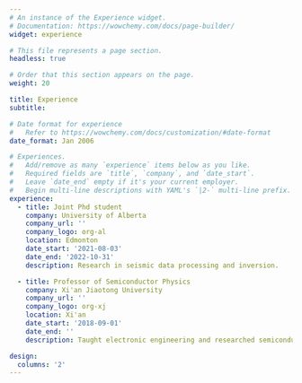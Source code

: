 ```yaml
---
# An instance of the Experience widget.
# Documentation: https://wowchemy.com/docs/page-builder/
widget: experience

# This file represents a page section.
headless: true

# Order that this section appears on the page.
weight: 20

title: Experience
subtitle:

# Date format for experience
#   Refer to https://wowchemy.com/docs/customization/#date-format
date_format: Jan 2006

# Experiences.
#   Add/remove as many `experience` items below as you like.
#   Required fields are `title`, `company`, and `date_start`.
#   Leave `date_end` empty if it's your current employer.
#   Begin multi-line descriptions with YAML's `|2-` multi-line prefix.
experience:
  - title: Joint Phd student
    company: University of Alberta
    company_url: ''
    company_logo: org-al
    location: Edmonton
    date_start: '2021-08-03'
    date_end: '2022-10-31'
    description: Research in seismic data processing and inversion.

  - title: Professor of Semiconductor Physics
    company: Xi'an Jiaotong University
    company_url: ''
    company_logo: org-xj
    location: Xi'an
    date_start: '2018-09-01'
    date_end: ''
    description: Taught electronic engineering and researched semiconductor physics.  

design:
  columns: '2'
---
```

